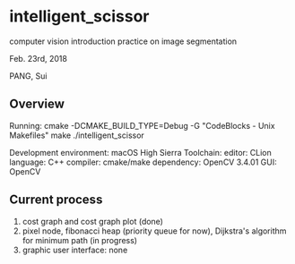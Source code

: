 # intelligent_scissor
computer vision introduction practice on image segmentation

Feb. 23rd, 2018

PANG, Sui

## Overview

Running:
cmake -DCMAKE_BUILD_TYPE=Debug -G "CodeBlocks - Unix Makefiles"
make
./intelligent_scissor

Development environment:
    macOS High Sierra
Toolchain:
    editor:     CLion
    language:   C++
    compiler:   cmake/make
    dependency: OpenCV 3.4.01
    GUI:        OpenCV

## Current process
1. cost graph and cost graph plot (done)
2. pixel node, fibonacci heap (priority queue for now),
    Dijkstra's algorithm for minimum path (in progress)
3. graphic user interface: none





